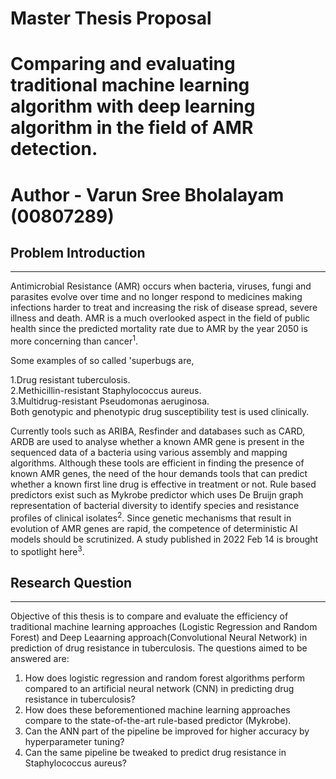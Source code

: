 # Master Thesis Proposal
# Comparing and evaluating traditional machine learning algorithm with deep learning algorithm in the field of AMR detection.
# Author - Varun Sree Bholalayam (00807289)


## Problem Introduction
***********************
Antimicrobial Resistance (AMR) occurs when bacteria, viruses, fungi and parasites evolve over time and no longer respond to medicines making infections harder to treat and increasing the risk of disease spread, severe illness and death. AMR is a much overlooked aspect in the field of public health since the predicted mortality rate due to AMR by the year 2050 is more concerning than cancer<sup>1</sup>.

Some examples of so called 'superbugs are,

1.Drug resistant tuberculosis.   
2.Methicillin-resistant Staphylococcus aureus.  
3.Multidrug-resistant Pseudomonas aeruginosa.   
Both genotypic and phenotypic drug susceptibility test is used clinically.

Currently tools such as ARIBA, Resfinder and databases such as CARD, ARDB are used to analyse whether a known AMR gene is present in the sequenced data of a bacteria using various assembly and mapping algorithms. Although these tools are efficient in finding the presence of known AMR genes, the need of the hour demands tools that can predict whether a known first line drug is effective in treatment or not. Rule based predictors exist such as Mykrobe predictor which uses De Bruijn graph representation of bacterial diversity to identify species and resistance profiles of clinical isolates<sup>2</sup>. Since genetic mechanisms that result in evolution of AMR genes are rapid, the competence of deterministic AI models should be scrutinized. A study published in 2022 Feb 14 is brought to spotlight here<sup>3</sup>.



## Research Question
********************
Objective of this thesis is to compare and evaluate the efficiency of traditional machine learning approaches (Logistic Regression and Random Forest) and Deep Leaarning approach(Convolutional Neural Network) in prediction of drug resistance in tuberculosis.
The questions aimed to be answered are:
1. How does logistic regression and random forest algorithms perform compared to an artificial neural network (CNN) in predicting drug resistance in tuberculosis? 
2. How does these beforementioned machine learning approaches compare to the state-of-the-art rule-based  predictor (Mykrobe).
3. Can the ANN part of the pipeline be improved for higher accuracy by hyperparameter tuning?
4. Can the same pipeline be tweaked to predict drug resistance in Staphylococcus aureus?
